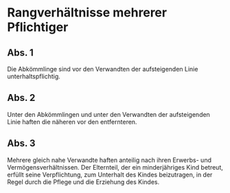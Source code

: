 # Rangverhältnisse mehrerer Pflichtiger



## Abs. 1

 Die Abkömmlinge sind vor den Verwandten der aufsteigenden Linie unterhaltspflichtig.

## Abs. 2

 Unter den Abkömmlingen und unter den Verwandten der aufsteigenden Linie haften die näheren vor den entfernteren.

## Abs. 3

 Mehrere gleich nahe Verwandte haften anteilig nach ihren Erwerbs- und Vermögensverhältnissen. Der Elternteil, der ein minderjähriges Kind betreut, erfüllt seine Verpflichtung, zum Unterhalt des Kindes beizutragen, in der Regel durch die Pflege und die Erziehung des Kindes. 

